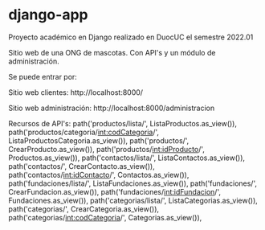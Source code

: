 # django-app
Proyecto académico en Django realizado en DuocUC el semestre 2022.01

Sitio web de una ONG de mascotas. Con API's y un módulo de administración.

Se puede entrar por:

Sitio web clientes:
http://localhost:8000/

Sitio web administración:
http://localhost:8000/administracion

Recursos de API's:
    path('productos/lista/', ListaProductos.as_view()),
    path('productos/categoria/<int:codCategoria>/', ListaProductosCategoria.as_view()),
    path('productos/', CrearProducto.as_view()),
    path('productos/<int:idProducto>/', Productos.as_view()),
    path('contactos/lista/', ListaContactos.as_view()),
    path('contactos/', CrearContacto.as_view()),
    path('contactos/<int:idContacto>/', Contactos.as_view()),
    path('fundaciones/lista/', ListaFundaciones.as_view()),
    path('fundaciones/', CrearFundacion.as_view()),
    path('fundaciones/<int:idFundacion>/', Fundaciones.as_view()),
    path('categorias/lista/', ListaCategorias.as_view()),
    path('categorias/', CrearCategoria.as_view()),
    path('categorias/<int:codCategoria>/', Categorias.as_view()),
